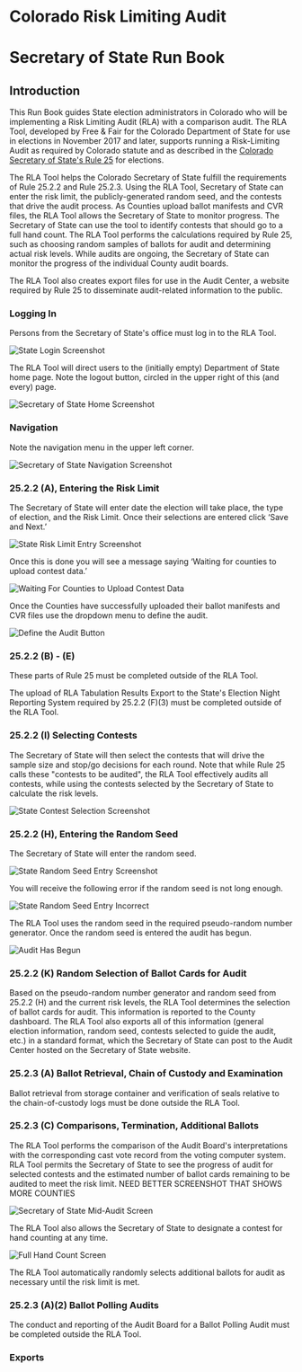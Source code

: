 # Colorado Risk Limiting Audit 
# Secretary of State Run Book 

## Introduction

This Run Book guides State election administrators in Colorado who will be
implementing a Risk Limiting Audit (RLA) with a comparison audit.
The RLA Tool, developed by Free & Fair for the
Colorado Department of State for use in elections in November 2017 and later, 
supports running a Risk-Limiting Audit as required by
Colorado statute and as described in the
[Colorado Secretary of State's Rule 25](http://www.sos.state.co.us/pubs/rule_making/CurrentRules/8CCR1505-1/ElectionRules.pdf) for
elections. 

The RLA Tool helps the Colorado Secretary of State
fulfill the requirements of Rule 25.2.2 and Rule 25.2.3.
Using the RLA Tool, Secretary of
State can enter the risk limit, the publicly-generated random seed, and
the contests that drive the audit process. As Counties upload ballot 
manifests and CVR files, the RLA Tool allows the Secretary of State
to monitor progress. The Secretary of State can
use the tool to identify contests that should go to a full hand
count. The RLA Tool performs the calculations required by Rule 25, such as choosing random samples of ballots for audit and
determining actual risk levels. While audits are ongoing,
the Secretary of State can monitor the progress of the individual
County audit boards.

The RLA Tool also creates export files for use in the Audit Center, a
website required by Rule 25 to disseminate audit-related information
to the public.
 
### Logging In

Persons from the Secretary of State's office must log in to the RLA Tool.

![State Login Screenshot](./screenshots/1-sos_login.png)

The RLA Tool will direct users to the (initially empty) Department of 
State home page. Note the logout button, circled in the upper right 
of this (and every) page.

![Secretary of State Home Screenshot](./screenshots/2-sos_initial_landing_page.png)

### Navigation

Note the navigation menu in the upper left corner.

![Secretary of State Navigation Screenshot](./screenshots/2-sos_nav.png)

### 25.2.2 (A), Entering the Risk Limit

The Secretary of State will enter date the election will take place, the type
of election, and the Risk Limit. Once their selections are entered click ‘Save
and Next.’

![State Risk Limit Entry Screenshot](./screenshots/4-sos_define_audit_save_and_next.png)

Once this is done you will see a message saying ‘Waiting for counties to upload contest
data.’

![Waiting For Counties to Upload Contest Data](./screenshots/6-comparison_risk_limit_now_set.png)

Once the Counties have successfully uploaded their ballot manifests and CVR
files use the dropdown menu to define the audit.

![Define the Audit Button](./screenshots/3-sos_define_audit_button_in_dropdown.png)

### 25.2.2 (B) - (E)

These parts of Rule 25 must be completed outside of the RLA Tool.


The upload of RLA Tabulation Results Export to the State's Election
Night Reporting System required by 25.2.2 (F)(3) must be completed
outside of the RLA Tool.

### 25.2.2 (I) Selecting Contests

The Secretary of State will then select the contests that will drive the
sample size and stop/go decisions for each round.  Note that while
Rule 25 calls these "contests to be audited", the RLA Tool effectively
audits all contests, while using the contests selected by the
Secretary of State to calculate the risk levels.

![State Contest Selection Screenshot](./screenshots/8-sos_selects_contest_reason_why_dropdown.png)

### 25.2.2 (H), Entering the Random Seed

The Secretary of State will enter the random seed.

![State Random Seed Entry Screenshot](./screenshots/12-enter_random_seed_about_to_click.png)

You will receive the following error if the random seed is not long enough.

![State Random Seed Entry Incorrect](./screenshots/13-entered_incorrect_random_seed.png)


The RLA Tool uses the random seed in the required pseudo-random number
generator. Once the random seed is entered the audit has begun.

![Audit Has Begun](./screenshots/15-the_audit_is_launched.png)

### 25.2.2 (K) Random Selection of Ballot Cards for Audit

Based on the pseudo-random number generator and random seed from
25.2.2 (H) and the current risk levels, the RLA Tool determines the
selection of ballot cards for audit. This information is reported to the 
County dashboard. The RLA Tool also exports all of this information (general election
information, random seed, contests selected to guide the audit, etc.)
in a standard format, which the Secretary of State can post to the
Audit Center hosted on the Secretary of State website.

### 25.2.3 (A) Ballot Retrieval, Chain of Custody and Examination

Ballot retrieval from storage container and verification of seals
relative to the chain-of-custody logs must be done outside the RLA
Tool.

### 25.2.3 (C) Comparisons, Termination, Additional Ballots

The RLA Tool performs the comparison of the Audit Board's
interpretations with the corresponding cast vote record from the
voting computer system. RLA Tool permits the Secretary of State to 
see the progress of audit for selected contests and the estimated 
number of ballot cards remaining to be audited to meet the risk limit.
NEED BETTER SCREENSHOT THAT SHOWS MORE COUNTIES

![Secretary of State Mid-Audit Screen](./screenshots/16-audit_status.png)

The RLA Tool also allows the Secretary of State to designate a contest
for hand counting at any time.

![Full Hand Count Screen](./screenshots/9-sos_chooses_full_hand_count.png)

The RLA Tool automatically randomly selects additional ballots for
audit as necessary until the risk limit is met.

### 25.2.3 (A)(2) Ballot Polling Audits

The conduct and reporting of the Audit Board for a Ballot Polling
Audit must be completed outside the RLA Tool.

### Exports
<!--- need to write this section --->
